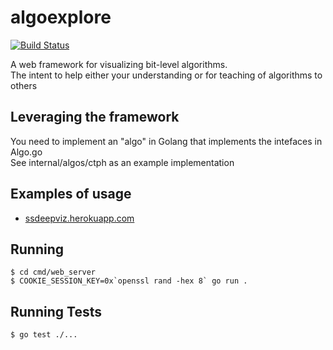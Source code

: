 # algoexplore

[![Build Status](https://travis-ci.org/joekir/algoexplore.svg?branch=main)](https://travis-ci.org/joekir/algoexplore)

A web framework for visualizing bit-level algorithms.    
The intent to help either your understanding or for teaching of algorithms to others

## Leveraging the framework

You need to implement an "algo" in Golang that implements the intefaces in Algo.go     
See internal/algos/ctph as an example implementation

<TODO frontend intstructions>

## Examples of usage

- [ssdeepviz.herokuapp.com](https://ssdeepviz.herokuapp.com)

## Running

```
$ cd cmd/web_server
$ COOKIE_SESSION_KEY=0x`openssl rand -hex 8` go run .
```

## Running Tests 

```
$ go test ./...
```